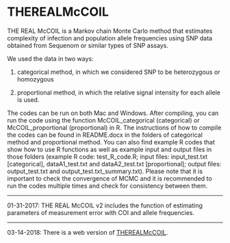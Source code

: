 # THEREALMcCOIL

THE REAL McCOIL is a Markov chain Monte Carlo method that estimates complexity of infection and population allele frequencies using SNP data obtained from Sequenom or similar types of SNP assays.  

We used the data in two ways:

1. categorical method, in which we considered SNP to be heterozygous or homozygous

2. proportional method, in which the relative signal intensity for each allele is used.

The codes can be run on both Mac and Windows. After compiling, you can run the code using the function McCOIL_categorical (categorical) or McCOIL_proportional (proportional) in R.
The instructions of how to compile the codes can be found in README.docx in the folders of categorical method and proportional method. You can also find example R codes that show how to use R functions as well as example input and output files in those folders (example R code: test_R_code.R; input files: input_test.txt [categorical], dataA1_test.txt and dataA2_test.txt [proportional]; output files: output_test.txt and output_test.txt_summary.txt). Please note that it is important to check the convergence of MCMC and it is recommended to run the codes multiple times and check for consistency between them.

***
01-31-2017: THE REAL McCOIL v2 includes the function of estimating parameters of measurement error with COI and allele frequencies.
***
03-14-2018: There is a web version of [THEREALMcCOIL](http://35.196.107.63/run). 
